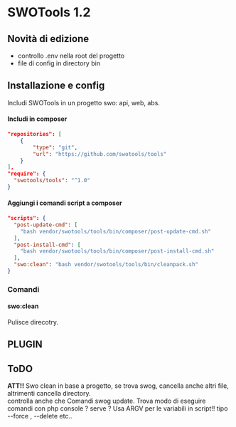 # SWOTools 1.2

## Novità di edizione
- controllo .env nella root del progetto
- file di config in directory bin
## Installazione e config

Includi SWOTools in un progetto swo: api, web, abs.

#### Includi in composer

```json
"repositories": [
    {
        "type": "git",
        "url": "https://github.com/swotools/tools"
    }
],
"require": {
  "swotools/tools": "^1.0"
}
```

#### Aggiungi i comandi script a composer

```json
"scripts": {
  "post-update-cmd": [
    "bash vendor/swotools/tools/bin/composer/post-update-cmd.sh"
  ],
  "post-install-cmd": [
    "bash vendor/swotools/tools/bin/composer/post-install-cmd.sh"
  ],
  "swo:clean": "bash vendor/swotools/tools/bin/cleanpack.sh"
}
```

### Comandi

#### swo:clean
Pulisce direcotry.

## PLUGIN

## ToDO
**ATT!!** Swo clean in base a progetto, se trova swog, cancella anche altri file, altrimenti cancella directory.<br> controlla anche che
Comandi swog update.
Trova modo di eseguire comandi con php console ? serve ?
Usa ARGV per le variabili in script!! tipo --force , --delete etc..
